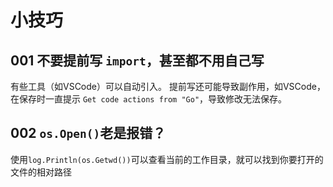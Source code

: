 # 小技巧

## 001 不要提前写 `import`，甚至都不用自己写
有些工具（如VSCode）可以自动引入。
提前写还可能导致副作用，如VSCode，在保存时一直提示 `Get code actions from "Go"`，导致修改无法保存。

## 002 `os.Open()`老是报错？
使用`log.Println(os.Getwd())`可以查看当前的工作目录，就可以找到你要打开的文件的相对路径